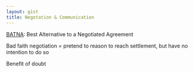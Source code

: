 ```yaml
---
layout: gist
title: Negotation & Communication
---
```



[BATNA](https://en.wikipedia.org/wiki/Best_alternative_to_a_negotiated_agreement): Best Alternative to a Negotiated Agreement

Bad faith negotiation = pretend to reason to reach settlement, but have no intention to do so

Benefit of doubt
